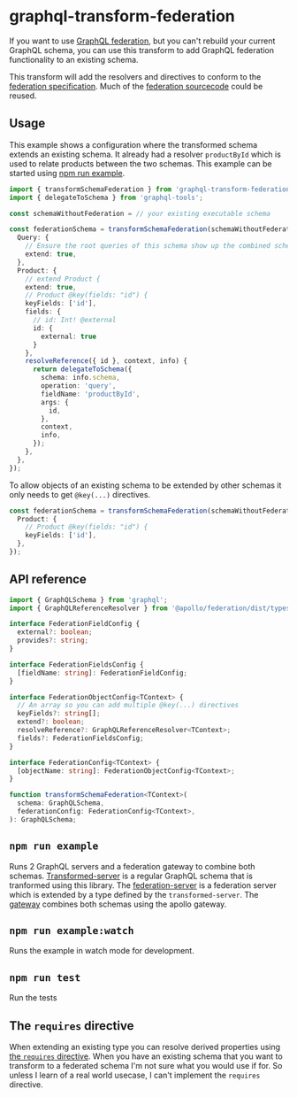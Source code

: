 # graphql-transform-federation

If you want to use
[GraphQL federation](https://www.apollographql.com/docs/apollo-server/federation/introduction/),
but you can't rebuild your current GraphQL schema, you can use this transform to
add GraphQL federation functionality to an existing schema.

This transform will add the resolvers and directives to conform to the
[federation specification](https://www.apollographql.com/docs/apollo-server/federation/federation-spec/#federation-schema-specification).
Much of the
[federation sourcecode](https://github.com/apollographql/apollo-server/tree/master/packages/apollo-federation)
could be reused.

## Usage

This example shows a configuration where the transformed schema extends an
existing schema. It already had a resolver `productById` which is used to relate
products between the two schemas. This example can be started using
[npm run example](#npm-run-example).

```typescript
import { transformSchemaFederation } from 'graphql-transform-federation';
import { delegateToSchema } from 'graphql-tools';

const schemaWithoutFederation = // your existing executable schema

const federationSchema = transformSchemaFederation(schemaWithoutFederation, {
  Query: {
    // Ensure the root queries of this schema show up the combined schema
    extend: true,
  },
  Product: {
    // extend Product {
    extend: true,
    // Product @key(fields: "id") {
    keyFields: ['id'],
    fields: {
      // id: Int! @external
      id: {
        external: true
      }
    },
    resolveReference({ id }, context, info) {
      return delegateToSchema({
        schema: info.schema,
        operation: 'query',
        fieldName: 'productById',
        args: {
          id,
        },
        context,
        info,
      });
    },
  },
});
```

To allow objects of an existing schema to be extended by other schemas it only
needs to get `@key(...)` directives.

```typescript
const federationSchema = transformSchemaFederation(schemaWithoutFederation, {
  Product: {
    // Product @key(fields: "id") {
    keyFields: ['id'],
  },
});
```

## API reference

```typescript
import { GraphQLSchema } from 'graphql';
import { GraphQLReferenceResolver } from '@apollo/federation/dist/types';

interface FederationFieldConfig {
  external?: boolean;
  provides?: string;
}

interface FederationFieldsConfig {
  [fieldName: string]: FederationFieldConfig;
}

interface FederationObjectConfig<TContext> {
  // An array so you can add multiple @key(...) directives
  keyFields?: string[];
  extend?: boolean;
  resolveReference?: GraphQLReferenceResolver<TContext>;
  fields?: FederationFieldsConfig;
}

interface FederationConfig<TContext> {
  [objectName: string]: FederationObjectConfig<TContext>;
}

function transformSchemaFederation<TContext>(
  schema: GraphQLSchema,
  federationConfig: FederationConfig<TContext>,
): GraphQLSchema;
```

## `npm run example`

Runs 2 GraphQL servers and a federation gateway to combine both schemas.
[Transformed-server](./example/transformed-server.ts) is a regular GraphQL
schema that is tranformed using this library. The
[federation-server](example/federation-server.ts) is a federation server which
is extended by a type defined by the `transformed-server`. The
[gateway](./example/gateway.ts) combines both schemas using the apollo gateway.

## `npm run example:watch`

Runs the example in watch mode for development.

## `npm run test`

Run the tests

## The `requires` directive

When extending an existing type you can resolve derived properties using
[the `requires` directive](https://www.apollographql.com/docs/apollo-server/federation/advanced-features/#computed-fields).
When you have an existing schema that you want to transform to a federated
schema I'm not sure what you would use if for. So unless I learn of a real world
usecase, I can't implement the `requires` directive.

